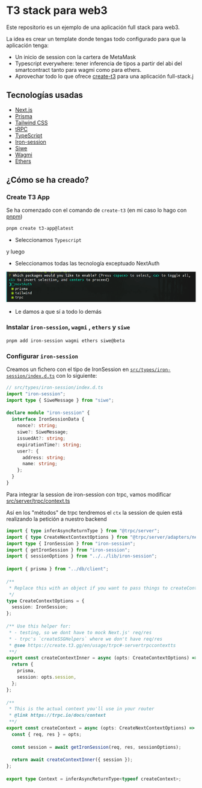 # T3 stack para web3

Este repositorio es un ejemplo de una aplicación full stack para web3.

La idea es crear un template donde tengas todo configurado para que la aplicación tenga:

- Un inicio de session con la cartera de MetaMask
- Typescript everywhere: tener inferencia de tipos a partir del abi del smartcontract tanto para wagmi como para ethers.
- Aprovechar todo lo que ofrece [create-t3](https://create.t3.gg) para una aplicación full-stack.j

## Tecnologías usadas

- [Next.js](https://nextjs.org)
- [Prisma](https://prisma.io)
- [Tailwind CSS](https://tailwindcss.com)
- [tRPC](https://trpc.io)
- [TypeScript](https://www.typescriptlang.org/)
- [Iron-session](https://github.com/vvo/iron-session)
- [Siwe](https://login.xyz/)
- [Wagmi](https://wagmi.sh/)
- [Ethers](https://docs.ethers.org/v5/)

## ¿Cómo se ha creado?

### Create T3 App

Se ha comenzado con el comando de `create-t3` (en mi caso lo hago con [pnpm](https://pnpm.io/))

```sh
pnpm create t3-app@latest
```

- Seleccionamos `Typescript`

y luego

- Seleccionamos todas las tecnología exceptuado NextAuth

![expect-nextauth](README/selectall-expect-nextauth.png)

- Le damos a que sí a todo lo demás

### Instalar `iron-session`, `wagmi` , `ethers` y `siwe`

```sh
pnpm add iron-session wagmi ethers siwe@beta
```

### Configurar `iron-session`

Creamos un fichero con el tipo de IronSession en [`src/types/iron-session/index.d.ts`](src/types/iron-session/index.d.ts) con lo siguiente:

```typescript
// src/types/iron-session/index.d.ts
import "iron-session";
import type { SiweMessage } from "siwe";

declare module "iron-session" {
  interface IronSessionData {
    nonce?: string;
    siwe?: SiweMessage;
    issuedAt?: string;
    expirationTime?: string;
    user?: {
      address: string;
      name: string;
    };
  }
}

```

Para integrar la session de iron-session con trpc, vamos modificar [src/server/trpc/context.ts](src/server/trpc/context.ts)

Así en los "métodos" de trpc tendremos el `ctx` la session de quien está realizando la petición a nuestro backend

```typescript
import { type inferAsyncReturnType } from "@trpc/server";
import { type CreateNextContextOptions } from "@trpc/server/adapters/next";
import type { IronSession } from "iron-session";
import { getIronSession } from "iron-session";
import { sessionOptions } from "../../lib/iron-session";

import { prisma } from "../db/client";

/**
 * Replace this with an object if you want to pass things to createContextInner
 */
type CreateContextOptions = {
  session: IronSession;
};

/** Use this helper for:
 * - testing, so we dont have to mock Next.js' req/res
 * - trpc's `createSSGHelpers` where we don't have req/res
 * @see https://create.t3.gg/en/usage/trpc#-servertrpccontextts
 **/
export const createContextInner = async (opts: CreateContextOptions) => {
  return {
    prisma,
    session: opts.session,
  };
};

/**
 * This is the actual context you'll use in your router
 * @link https://trpc.io/docs/context
 **/
export const createContext = async (opts: CreateNextContextOptions) => {
  const { req, res } = opts;

  const session = await getIronSession(req, res, sessionOptions);

  return await createContextInner({ session });
};

export type Context = inferAsyncReturnType<typeof createContext>;
```
